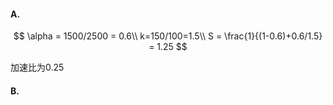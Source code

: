 #### A.

$$
\alpha = 1500/2500 = 0.6\\
k=150/100=1.5\\
S = \frac{1}{(1-0.6)+0.6/1.5} = 1.25
$$

加速比为0.25

#### B.



